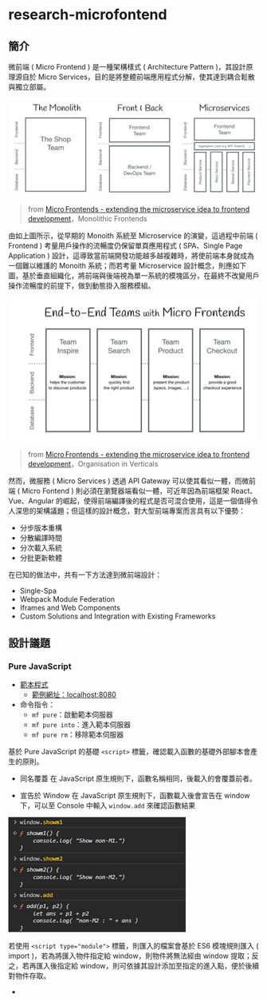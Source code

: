 # research-microfontend

## 簡介

微前端 ( Micro Frontend ) 是一種架構樣式 ( Architecture Pattern )，其設計原理源自於 Micro Services，目的是將整體前端應用程式分解，使其達到耦合鬆散與獨立部屬。

![](./doc/img/monolith-frontback-microservices.png)
> from [Micro Frontends - extending the microservice idea to frontend development](https://micro-frontends.org/)，Monolithic Frontends

由如上圖所示，從早期的 Monoith 系統至 Microservice 的演變，這過程中前端 ( Frontend ) 考量用戶操作的流暢度仍保留單頁應用程式 ( SPA、Single Page Application ) 設計，這導致當前端開發功能越多越複雜時，將使前端本身就成為一個難以維護的 Monoith 系統；而若考量 Microservice 設計概念，則應如下圖，基於垂直組織化，將前端與後端視為單一系統的模塊區分，在最終不改變用戶操作流暢度的前提下，做到動態掛入服務模組。

![](./doc/img/verticals-headline.png)
> from [Micro Frontends - extending the microservice idea to frontend development](https://micro-frontends.org/)，Organisation in Verticals

然而，微服務 ( Micro Services ) 透過 API Gateway 可以使其看似一體，而微前端 ( Micro Fontend ) 則必須在瀏覽器端看似一體，可近年因為前端框架 React、Vue、Angular 的崛起，使得前端編譯後的程式是否可混合使用，這是一個值得令人深思的架構議題；但這樣的設計概念，對大型前端專案而言具有以下優勢：

+ 分步版本重構
+ 分散編譯時間
+ 分次載入系統
+ 分批更新軟體

在已知的做法中，共有一下方法達到微前端設計：

+ Single-Spa
+ Webpack Module Federation
+ Iframes and Web Components
+ Custom Solutions and Integration with Existing Frameworks

## 設計議題

### Pure JavaScript

+ [範本程式](./app/pure)
    - [範例網址：localhost:8080](http://localhost:8080/)
+ 命令指令：
    - ```mf pure```：啟動範本伺服器
    - ```mf pure into```：進入範本伺服器
    - ```mf pure rm```：移除範本伺服器

基於 Pure JavaScript 的基礎 ```<script>``` 標籤，確認載入函數的基礎外部腳本會產生的原則。

+ 同名覆蓋
在 JavaScript 原生規則下，函數名稱相同，後載入的會覆蓋前者。

+ 宣告於 Window
在 JavaScript 原生規則下，函數載入後會宣告在 window 下，可以至 Console 中輸入 ```window.add``` 來確認函數結果

![](./doc/img/pure-demo-001.png)

若使用 ```<script type="module">``` 標籤，則匯入的檔案會基於 ES6 模塊規則匯入 ( import )，若為將匯入物件指定給 window，則物件將無法經由 window 提取；反之，若再匯入後指定給 window，則可依據其設計添加至指定的進入點，便於後續對物件存取。

+ [<script>: type attribute](https://developer.mozilla.org/en-US/docs/Web/HTML/Element/script/type)
    - [JavaScript modules - MDN](https://developer.mozilla.org/en-US/docs/Web/JavaScript/Guide/Modules)
    - [SCRIPT 標籤與模組](https://openhome.cc/zh-tw/javascript/script/module/)

![](./doc/img/pure-demo-002.png)

此外，由於匯入並指定給 Window 的方式有所差別，可以看到指定後的物件結構並不相同。

+ ```window.m1``` 是在模組檔案最尾端添加，這樣使用模組在 window 的名稱為固定
+ ```window.m2``` 是在模組匯入後由 index.html 內添加進 window，這樣使用模組在 window 的名稱可於載入後再決定

### Web component

+ [範本程式](./app/webcom)
    - [範例網址：localhost:8081](http://localhost:8081/)
+ 命令指令：
    - ```mf webcom```：啟動範本伺服器
    - ```mf webcom into```：進入範本伺服器
    - ```mf webcom rm```：移除範本伺服器

![](./doc/img/webcom-shadow-dom.png)
> from [Web Components and Types it’s Includes in LWC](https://jayakrishnasfdc.wordpress.com/2020/11/29/web-components-and-types-its-includes-in-lwc/)

Web Component 是基於 [HTMLElement](https://developer.mozilla.org/en-US/docs/Web/API/HTMLElement) 的 DOM API，以此封裝 HTML、CSS、JS 設定與行為，從而完成具有獨立可重複利用的元件；而構成其封裝，主要有三個功能：

+ Custom Elements：用於宣告繼承 HTMLElement 的類別，實際在 DOM 中的標籤名稱
+ Shadow DOM：另 HTMLElement 具有自己的 DOM Tree，並確 HTMLElement 中的 HTML、CSS、JS 僅影響自身的 DOM
+ HTML Templates：透過載入額外宣告的 HTML 樣板，替代 HTMLElement 內經由 DOM API 逐個建立的 DOM 內容

對於 Web Component 其他的功能與運用可以參考 MDN 在 [web-components-examples](https://github.com/mdn/web-components-examples/) 中的範例，而其中最主要的設計是 Shadow DOM，基於以下特性，可令其成為 [iframe](https://developer.mozilla.org/en-US/docs/Web/HTML/Element/iframe) 替代解決方案：

+ Isolated DOM：隔絕性，Shadow DOM 可視為 DOM 中的 DOM，因保有自身的 DOM Tree，使其下的 HTML、CSS、JS 可與上層的 DOM 隔離。
+ Scoped CSS：因隔絕性，Shadow DOM 中定義的 CSS 作用範圍僅限 Shadow DOM。
+ Composition：因隔絕性，Shadow DOM 內的 DOM Tree 獨立於外，因此，可基於 ```<select>```、```<form>``` 等元素構成期望的互動行為。

嚴格來說，Web Component 是 ```<script type="module">``` 的一種延伸運用，先透過 es6 模組的獨立性載入程式，在程式載入完畢後宣告自身類別對應的元素名稱，並基於其自身 Shadwo DOM 特性，做到內部獨立的特性，從而讓整個 HTML 主頁能反覆利用該元素。

而範本程式主要基於前述三功能設計：

+ ```com-1```，基於 HTMLElement 宣告類別，並新增元素至畫面
    - 本範例內宣告 ```<style>``` 於此，可以發現此處宣告的樣式影響了整體的 ```div``` 文字顏色
+ ```com-2```，基於 HTMLElement 宣告類別，並新增元素至自身的 Shadwo DOM 中
    - 本範例內宣告 ```<style>``` 於此，可以可以發現此處宣告的樣式僅影響了 Shadow DOM 中的 ```div``` 文字顏色
+ ```com-3```，基於 HTMLElement 宣告類別，並將外部的 HTML 樣式添加自 Shadwo DOM 中

### Webpack

#### Base

+ [範本程式](./app/webpack)
    - [範例網址：localhost:8082](http://localhost:8082/)
+ 命令指令：
    - ```mf webpack base```：啟動範本伺服器，伺服器內容來源於編譯 Webpack 專案
    - ```mf webpack base rm```：移除範本伺服器
    - ```mf webpack base dev```：啟動開發環境容器，並以 bash 進入容器內
    - ```mf webpack base serve```：啟動 Webpack 開發伺服器
    - ```mf webpack base build```：編譯 Webpack 專案

基於 Webpack 進行 JavaScript 封裝，本質上，藉由 Webpack 的封裝並未於直接撰寫有何差別，只是 Webpack 可提供諸如開發伺服器、JS 與 CSS 整合與壓縮，這些常用的開發工具與產品化處理流程；若配合 Webpack 的 [Multiple Entry Points](https://webpack.js.org/concepts/output/#multiple-entry-points)，可針對各個 Web Component 進行編譯與獨立輸出，並自動合併至 HTML 主頁中。

#### Multiple project

+ [範本程式](./app/webpack-multi)
    - [範例網址：localhost:8083](http://localhost:8083/)
+ 命令指令：
    - ```mf webpack multi```：啟動範本伺服器，伺服器內容來源於編譯 Webpack 專案
    - ```mf webpack multi rm```：移除範本伺服器
    - ```mf webpack multi dev```：啟動開發環境容器，並以 bash 進入容器內
    - ```mf webpack multi build [--hoem|--com1|--com2]```：編譯 Webpack 專案

基於 Webpack 的 Base 設計延伸，將專案中的 com-1、com-2 兩個 Web Component 獨立成 Webpack 專案，並修改 home 中的 index.html 來設定載入元件，並呈現內容。

就結構來說，這樣的設計符合對微前端的專案分離，並獨力編譯的結構，但對於動態掛載或知悉應掛載內容部分仍需額外調整以簡化對 home 的手動修改。

### Multiple Frontend Framework

建立不同前端框架的範本

+ [範本程式](./app/mff)
    - [範例網址：localhost:8084](http://localhost:8084/)
+ 命令指令：
    - ```mf mff```：啟動範本伺服器，伺服器內容來源於編譯 Webpack 專案
    - ```mf mff rm```：移除範本伺服器
    - ```mf mff dev```：進入專案建置容器
        + ```mf mff dev [home|react|vue|angular]``` 進入指定前端框架對應的建置容器
    - ```mf mff dev [home|react|vue|angular]```：編譯指定前端框架專案，並輸出到 cache/mff 目錄下

### Webpack Module Federation

基於 Webpack Module Federation 設計原理，應用於動態取回外部資源。

### Single-Spa

基於前述範本，使用 Single-Spa 框架。

## 文獻

+ [A Comprehensive Guide to Micro Frontend Architecture](https://medium.com/appfoster/a-comprehensive-guide-to-micro-frontend-architecture-cc0e31e0c053)
    - [Web Components - MDN ](https://developer.mozilla.org/en-US/docs/Web/API/Web_components)
        + [Micro Frontends - extending the microservice idea to frontend development](https://micro-frontends.org/)
        + [web-components-examples - MDN Github](https://github.com/mdn/web-components-examples/)
        + [Styling a Web Component](https://css-tricks.com/styling-a-web-component/)
        + [Web Component 學習筆記](https://johnnywang1994.github.io/book/articles/js/web-component.html)
        + [Shadow DOM ：獨立的Web組件](https://www.gss.com.tw/blog/shadow-dom-%EF%BC%9A%E7%8D%A8%E7%AB%8B%E7%9A%84web%E7%B5%84%E4%BB%B6)
        + iframe vs web component
            - [iFrames and Web Components | Thoughtful technologies](https://www.factorial.io/en/blog/building-towards-reusable-modular-web-iframes-and-web-components)
            - [Removing iframe and Switching to Web Component for the Most Popular PDF Viewer](https://apryse.com/blog/replacing-iframe-to-web-component)
    - [HTML <iframe> Tag - w3schools](https://www.w3schools.com/tags/tag_iframe.ASP)
        + [The Strengths and Benefits of Micro Frontends](https://www.toptal.com/front-end/micro-frontends-strengths-benefits)
    - [Module Federation - Webpack](https://webpack.js.org/concepts/module-federation/)
        + [微服務很夯，那你有聽過微前端嗎？初探 Micro Frontends 程式架構](https://medium.com/starbugs/e0a8469be601)
        + [[architecture] Micro-Frontends](https://pjchender.dev/system-design-and-architecture/architecture-udemy-microfrontend/)
+ [single-spa](https://single-spa.js.org/)
    - [Concept: Microfrontends](https://single-spa.js.org/docs/microfrontends-concept/)
